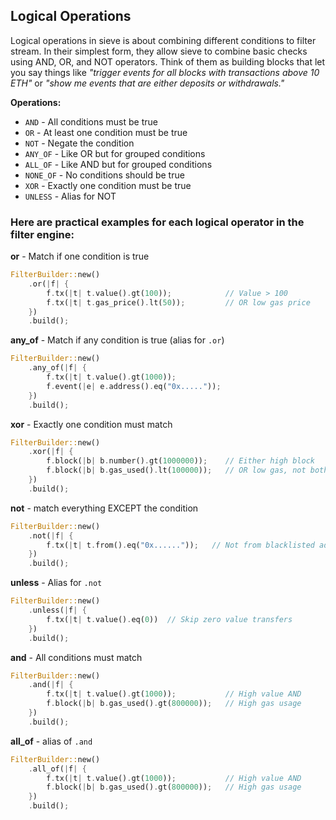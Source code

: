 ## Logical Operations
Logical operations in sieve is about combining different conditions to filter stream. In their simplest form, they allow sieve to combine basic checks using AND, OR, and NOT operators. Think of them as building blocks that let you say things like *"trigger events for all blocks with transactions above 10 ETH"* or *"show me events that are either deposits or withdrawals."*

**Operations:**

- `AND` - All conditions must be true
- `OR` - At least one condition must be true
- `NOT` - Negate the condition
- `ANY_OF` - Like OR but for grouped conditions
- `ALL_OF` - Like AND but for grouped conditions
- `NONE_OF` - No conditions should be true
- `XOR` - Exactly one condition must be true
- `UNLESS` - Alias for NOT

### Here are practical examples for each logical operator in the filter engine:

**or** - Match if one condition is true

```rust
FilterBuilder::new()
    .or(|f| {
        f.tx(|t| t.value().gt(100));            // Value > 100
        f.tx(|t| t.gas_price().lt(50));         // OR low gas price
    })
    .build();
```
**any_of** - Match if any condition is true (alias for `.or`)

```rust
FilterBuilder::new()
    .any_of(|f| {
        f.tx(|t| t.value().gt(1000));              
        f.event(|e| e.address().eq("0x.....")); 
    })
    .build();
```

**xor** - Exactly one condition must match 

```rust
FilterBuilder::new()
    .xor(|f| {
        f.block(|b| b.number().gt(1000000));    // Either high block
        f.block(|b| b.gas_used().lt(100000));   // OR low gas, not both
    })
    .build();
```

**not** - match everything EXCEPT the condition

```rust
FilterBuilder::new()
    .not(|f| {
        f.tx(|t| t.from().eq("0x......"));   // Not from blacklisted address
    })
    .build();

```

**unless** - Alias for `.not`

```rust
FilterBuilder::new()
    .unless(|f| {
        f.tx(|t| t.value().eq(0))  // Skip zero value transfers
    })
    .build();
```

**and** - All conditions must match 

```rust
FilterBuilder::new()
    .and(|f| {
        f.tx(|t| t.value().gt(1000));           // High value AND
        f.block(|b| b.gas_used().gt(800000));   // High gas usage
    })
    .build();
```

**all_of** - alias of `.and`

```rust
FilterBuilder::new()
    .all_of(|f| {
        f.tx(|t| t.value().gt(1000));           // High value AND
        f.block(|b| b.gas_used().gt(800000));   // High gas usage
    })
    .build();
```